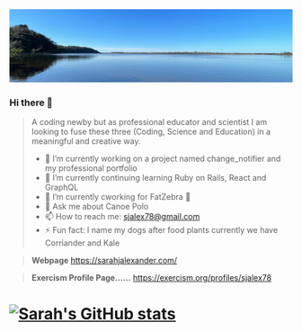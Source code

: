 <img src="/images/banner_2.jpeg" title="Dreaming">

### Hi there 👋

> A coding newby but as professional educator and scientist I am looking to fuse these three (Coding, Science and Education) in a meaningful and creative way.
> - 🔭 I’m currently working on a project named change_notifier and my professional portfolio
> - 🌱 I’m currently continuing learning Ruby on Rails, React and GraphQL
> - 👯 I’m currently cworking for FatZebra :zebra:
> - 💬 Ask me about Canoe Polo
> - 📫 How to reach me: <sjalex78@gmail.com>
> - ⚡ Fun fact: I name my dogs after food plants currently we have Corriander and Kale

>  **Webpage** <https://sarahjalexander.com/>

>  **Exercism Profile Page......** <https://exercism.org/profiles/sjalex78>

# [![Sarah's GitHub stats](https://github-readme-stats.vercel.app/api?username=sjalex78&show_icons=true&theme=cobalt)](https://github.com/sjalex78/github-readme-stats)
